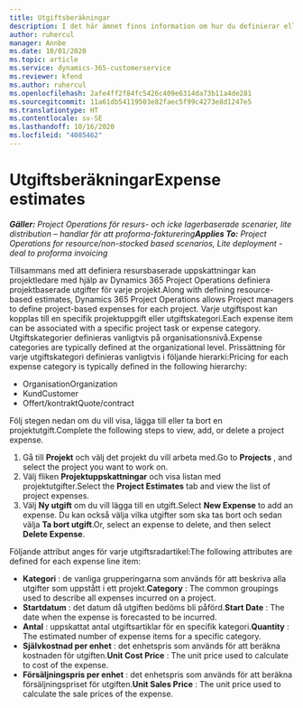 ```yaml
---
title: Utgiftsberäkningar
description: I det här ämnet finns information om hur du definierar eller uppskattar projektbaserade utgifter.
author: ruhercul
manager: Annbe
ms.date: 10/01/2020
ms.topic: article
ms.service: dynamics-365-customerservice
ms.reviewer: kfend
ms.author: ruhercul
ms.openlocfilehash: 2afe4ff2f84fc5426c409e6314da73b11a4de281
ms.sourcegitcommit: 11a61db54119503e82faec5f99c4273e8d1247e5
ms.translationtype: HT
ms.contentlocale: sv-SE
ms.lasthandoff: 10/16/2020
ms.locfileid: "4085462"
---
```

# <a name="expense-estimates"></a><span data-ttu-id="cc2d9-103">Utgiftsberäkningar</span><span class="sxs-lookup"><span data-stu-id="cc2d9-103">Expense estimates</span></span>
<span data-ttu-id="cc2d9-104">_**Gäller:** Project Operations för resurs- och icke lagerbaserade scenarier, lite distribution – handlar för att proforma-fakturering_</span><span class="sxs-lookup"><span data-stu-id="cc2d9-104">_**Applies To:** Project Operations for resource/non-stocked based scenarios, Lite deployment - deal to proforma invoicing_</span></span>

<span data-ttu-id="cc2d9-105">Tillsammans med att definiera resursbaserade uppskattningar kan projektledare med hjälp av Dynamics 365 Project Operations definiera projektbaserade utgifter för varje projekt.</span><span class="sxs-lookup"><span data-stu-id="cc2d9-105">Along with defining resource-based estimates, Dynamics 365 Project Operations allows Project managers to define project-based expenses for each project.</span></span> <span data-ttu-id="cc2d9-106">Varje utgiftspost kan kopplas till en specifik projektuppgift eller utgiftskategori.</span><span class="sxs-lookup"><span data-stu-id="cc2d9-106">Each expense item can be associated with a specific project task or expense category.</span></span> <span data-ttu-id="cc2d9-107">Utgiftskategorier definieras vanligtvis på organisationsnivå.</span><span class="sxs-lookup"><span data-stu-id="cc2d9-107">Expense categories are typically defined at the organizational level.</span></span> <span data-ttu-id="cc2d9-108">Prissättning för varje utgiftskategori definieras vanligtvis i följande hierarki:</span><span class="sxs-lookup"><span data-stu-id="cc2d9-108">Pricing for each expense category is typically defined in the following hierarchy:</span></span>

- <span data-ttu-id="cc2d9-109">Organisation</span><span class="sxs-lookup"><span data-stu-id="cc2d9-109">Organization</span></span>
- <span data-ttu-id="cc2d9-110">Kund</span><span class="sxs-lookup"><span data-stu-id="cc2d9-110">Customer</span></span>
- <span data-ttu-id="cc2d9-111">Offert/kontrakt</span><span class="sxs-lookup"><span data-stu-id="cc2d9-111">Quote/contract</span></span>

<span data-ttu-id="cc2d9-112">Följ stegen nedan om du vill visa, lägga till eller ta bort en projektutgift.</span><span class="sxs-lookup"><span data-stu-id="cc2d9-112">Complete the following steps to view, add, or delete a project expense.</span></span>

1. <span data-ttu-id="cc2d9-113">Gå till **Projekt** och välj det projekt du vill arbeta med.</span><span class="sxs-lookup"><span data-stu-id="cc2d9-113">Go to **Projects** , and select the project you want to work on.</span></span>
2. <span data-ttu-id="cc2d9-114">Välj fliken **Projektuppskattningar** och visa listan med projektutgifter.</span><span class="sxs-lookup"><span data-stu-id="cc2d9-114">Select the **Project Estimates** tab and view the list of project expenses.</span></span>
3. <span data-ttu-id="cc2d9-115">Välj **Ny utgift** om du vill lägga till en utgift.</span><span class="sxs-lookup"><span data-stu-id="cc2d9-115">Select **New Expense** to add an expense.</span></span> <span data-ttu-id="cc2d9-116">Du kan också välja vilka utgifter som ska tas bort och sedan välja **Ta bort utgift**.</span><span class="sxs-lookup"><span data-stu-id="cc2d9-116">Or, select an expense to delete, and then select **Delete Expense**.</span></span>

<span data-ttu-id="cc2d9-117">Följande attribut anges för varje utgiftsradartikel:</span><span class="sxs-lookup"><span data-stu-id="cc2d9-117">The following attributes are defined for each expense line item:</span></span>

- <span data-ttu-id="cc2d9-118">**Kategori** : de vanliga grupperingarna som används för att beskriva alla utgifter som uppstått i ett projekt.</span><span class="sxs-lookup"><span data-stu-id="cc2d9-118">**Category** : The common groupings used to describe all expenses incurred on a project.</span></span>
- <span data-ttu-id="cc2d9-119">**Startdatum** : det datum då utgiften bedöms bli påförd.</span><span class="sxs-lookup"><span data-stu-id="cc2d9-119">**Start Date** : The date when the expense is forecasted to be incurred.</span></span>
- <span data-ttu-id="cc2d9-120">**Antal** : uppskattat antal utgiftsartiklar för en specifik kategori.</span><span class="sxs-lookup"><span data-stu-id="cc2d9-120">**Quantity** : The estimated number of expense items for a specific category.</span></span>
- <span data-ttu-id="cc2d9-121">**Självkostnad per enhet** : det enhetspris som används för att beräkna kostnaden för utgiften.</span><span class="sxs-lookup"><span data-stu-id="cc2d9-121">**Unit Cost Price** : The unit price used to calculate to cost of the expense.</span></span>
- <span data-ttu-id="cc2d9-122">**Försäljningspris per enhet** : det enhetspris som används för att beräkna försäljningspriset för utgiften.</span><span class="sxs-lookup"><span data-stu-id="cc2d9-122">**Unit Sales Price** : The unit price used to calculate the sale prices of the expense.</span></span>

